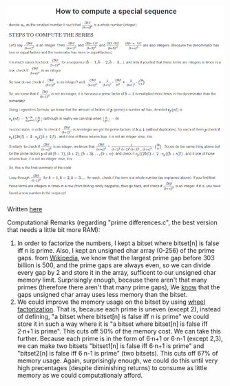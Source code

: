 ![alt text](https://github.com/Lainad27/SpecialSequenceCalculator/blob/main/How%20to%20compute%20a%20special%20sequence%20(ReadMe).PNG)

Written [here](http://mathb.in/51891)

Computational Remarks (regarding "prime differences.c", the best version that needs a little bit more RAM):
1. In order to factorize the numbers, I kept a bitset where bitset[n] is false iff n is prime. Also, I kept an unsigned char array (0-256) of the prime gaps. from [Wikipedia](https://en.wikipedia.org/wiki/Prime_gap), we know that the largest prime gap before 303 billion is 500, and the prime gaps are always even, so we can divide every gap by 2 and store it in the array, sufficent to our unsigned char memory limit. Surprisingly enough, because there aren't that many primes (therefore there aren't that many prime gaps), We [know](https://en.wikipedia.org/wiki/Prime-counting_function) that the gaps unsigned char array uses less memory than the bitset.
2. We could improve the memory usage on the bitset by using [wheel factorization](https://en.wikipedia.org/wiki/Wheel_factorization). That is, because each prime is uneven (except 2), instead of defining, "a bitset where bitset[n] is false iff n is prime" we could store it in such a way where it is "a bitset where bitset[n] is false iff 2·n+1 is prime". This cuts off 50% of the memory cost. We can take this further. Because each prime is in the form of 6·n+1 or 6·n-1 (except 2,3), we can make two bitsets "bitset1[n] is false iff 6·n+1 is prime" and "bitset2[n] is false iff 6·n-1 is prime" (two bitsets). This cuts off 67% of memory usage. Again, surprisingly enough, we could do this until very high precentages (despite diminishing returns) to consume as little memory as we could computationaly afford.
